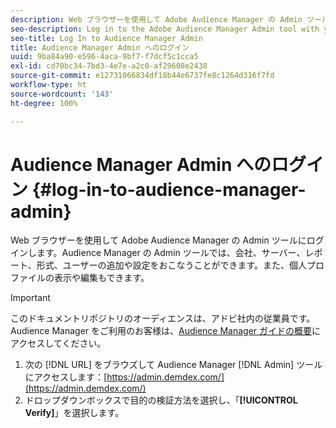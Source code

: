 ```yaml
---
description: Web ブラウザーを使用して Adobe Audience Manager の Admin ツールにログインします。Audience Manager の Admin ツールでは、会社、サーバー、レポート、形式、ユーザーの追加や設定をおこなうことができます。また、個人プロファイルの表示や編集もできます。
seo-description: Log in to the Adobe Audience Manager Admin tool with your web browser. The Audience Manager Admin tool lets you add and configure companies, servers, reports, formats, and users. You can also view or edit your personal profile.
seo-title: Log In to Audience Manager Admin
title: Audience Manager Admin へのログイン
uuid: 9ba84a90-e596-4aca-9bf7-f7dcf5c1cca5
exl-id: cd70bc34-7bd3-4e7e-a2c0-af29608e2438
source-git-commit: e12731066834df18b44e6737fe8c1264d316f7fd
workflow-type: ht
source-wordcount: '143'
ht-degree: 100%

---
```


# Audience Manager Admin へのログイン {#log-in-to-audience-manager-admin}

Web ブラウザーを使用して Adobe Audience Manager の Admin ツールにログインします。Audience Manager の Admin ツールでは、会社、サーバー、レポート、形式、ユーザーの追加や設定をおこなうことができます。また、個人プロファイルの表示や編集もできます。

>[!IMPORTANT]
>
> このドキュメントリポジトリのオーディエンスは、アドビ社内の従業員です。Audience Manager をご利用のお客様は、[Audience Manager ガイドの概要](https://experienceleague.adobe.com/docs/audience-manager/user-guide/aam-home.html?lang=ja)にアクセスしてください。

<!-- t_login.xml -->

1. 次の [!DNL URL] をブラウズして Audience Manager [!DNL Admin] ツールにアクセスします：[https://admin.demdex.com/](https://admin.demdex.com/)
1. ドロップダウンボックスで目的の検証方法を選択し、「**[!UICONTROL Verify]**」を選択します。
